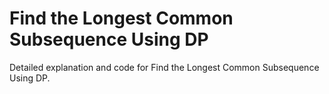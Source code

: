 # Find the Longest Common Subsequence Using DP

Detailed explanation and code for Find the Longest Common Subsequence Using DP.